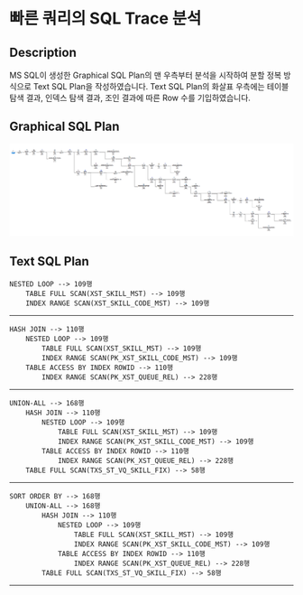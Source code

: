 # 빠른 쿼리의 SQL Trace 분석
## Description
MS SQL이 생성한 Graphical SQL Plan의 맨 우측부터 분석을 시작하여 분할 정복 방식으로 Text SQL Plan을 작성하였습니다. Text SQL Plan의
화살표 우측에는 테이블 탐색 결과, 인덱스 탐색 결과, 조인 결과에 따른 Row 수를 기입하였습니다.
## Graphical SQL Plan
![img_8.png](img_8.png)
## Text SQL Plan
```text
NESTED LOOP --> 109행
    TABLE FULL SCAN(XST_SKILL_MST) --> 109행
    INDEX RANGE SCAN(XST_SKILL_CODE_MST) --> 109행
```
***
```text
HASH JOIN --> 110행
    NESTED LOOP --> 109행
        TABLE FULL SCAN(XST_SKILL_MST) --> 109행
        INDEX RANGE SCAN(PK_XST_SKILL_CODE_MST) --> 109행
    TABLE ACCESS BY INDEX ROWID --> 110행
        INDEX RANGE SCAN(PK_XST_QUEUE_REL) --> 228행
```
***
```text
UNION-ALL --> 168행
    HASH JOIN --> 110행
        NESTED LOOP --> 109행
            TABLE FULL SCAN(XST_SKILL_MST) --> 109행
            INDEX RANGE SCAN(PK_XST_SKILL_CODE_MST) --> 109행
        TABLE ACCESS BY INDEX ROWID --> 110행
            INDEX RANGE SCAN(PK_XST_QUEUE_REL) --> 228행
    TABLE FULL SCAN(TXS_ST_VQ_SKILL_FIX) --> 58행
```
***
```text
SORT ORDER BY --> 168행
    UNION-ALL --> 168행
        HASH JOIN --> 110행
            NESTED LOOP --> 109행
                TABLE FULL SCAN(XST_SKILL_MST) --> 109행
                INDEX RANGE SCAN(PK_XST_SKILL_CODE_MST) --> 109행
            TABLE ACCESS BY INDEX ROWID --> 110행
                INDEX RANGE SCAN(PK_XST_QUEUE_REL) --> 228행
        TABLE FULL SCAN(TXS_ST_VQ_SKILL_FIX) --> 58행
```
***